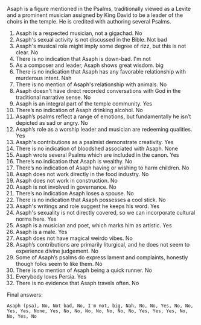 Asaph is a figure mentioned in the Psalms, traditionally viewed as a Levite and a prominent musician assigned by King David to be a leader of the choirs in the temple. He is credited with authoring several Psalms.

1. Asaph is a respected musician, not a gigachad. No
2. Asaph's sexual activity is not discussed in the Bible. Not bad
3. Asaph's musical role might imply some degree of rizz, but this is not clear. No
4. There is no indication that Asaph is down-bad. I'm not
5. As a composer and leader, Asaph shows great wisdom. big
6. There is no indication that Asaph has any favorable relationship with murderous intent. Nah
7. There is no mention of Asaph's relationship with animals. No
8. Asaph doesn't have direct recorded conversations with God in the traditional narrative sense. No
9. Asaph is an integral part of the temple community. Yes
10. There’s no indication of Asaph drinking alcohol. No
11. Asaph’s psalms reflect a range of emotions, but fundamentally he isn’t depicted as sad or angry. No
12. Asaph’s role as a worship leader and musician are redeeming qualities. Yes
13. Asaph's contributions as a psalmist demonstrate creativity. Yes
14. There is no indication of bloodshed associated with Asaph. None
15. Asaph wrote several Psalms which are included in the canon. Yes
16. There’s no indication that Asaph is wealthy. No
17. There’s no indication of Asaph having or wishing to harm children. No
18. Asaph does not work directly in the food industry. No
19. Asaph does not work in construction. No
20. Asaph is not involved in governance. No
21. There’s no indication Asaph loses a spouse. No
22. There is no indication that Asaph possesses a cool stick. No
23. Asaph's writings and role suggest he keeps his word. Yes
24. Asaph's sexuality is not directly covered, so we can incorporate cultural norms here. Yes
25. Asaph is a musician and poet, which marks him as artistic. Yes
26. Asaph is a male. Yes
27. Asaph does not have magical weirdo vibes. No
28. Asaph’s contributions are primarily liturgical, and he does not seem to experience divine judgement. No
29. Some of Asaph’s psalms do express lament and complaints, honestly though folks seem to like them. No
30. There is no mention of Asaph being a quick runner. No
31. Everybody loves Persia. Yes
32. There is no evidence that Asaph travels often. No

Final answers:

```Asaph (psa), No, Not bad, No, I'm not, big, Nah, No, No, Yes, No, No, Yes, Yes, None, Yes, No, No, No, No, No, No, No, Yes, Yes, Yes, No, No, Yes, No```